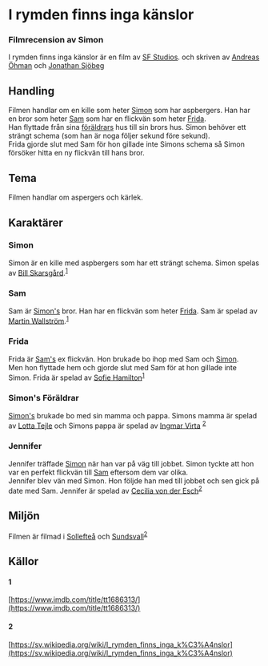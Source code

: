 # I rymden finns inga känslor
### Filmrecension av Simon
I rymden finns inga känslor är en film av [SF Studios](https://sv.wikipedia.org/wiki/SF_Studios). och skriven av [Andreas Öhman](https://sv.wikipedia.org/wiki/Andreas_%C3%96hman) och [Jonathan Sjöbeg](https://sv.wikipedia.org/wiki/Jonathan_Sj%C3%B6berg)
## Handling
Filmen handlar om en kille som heter [Simon](#simon) som har aspbergers. Han har en bror som heter [Sam](#sam) som har en flickvän som heter [Frida](#frida).   
Han flyttade från sina [föräldrars](#simons-föräldrar) hus till sin brors hus. Simon behöver ett strängt schema (som han är noga följer sekund före sekund).   
Frida gjorde slut med Sam för hon gillade inte Simons schema så Simon försöker hitta en ny flickvän till hans bror.
## Tema
Filmen handlar om aspergers och kärlek.
## Karaktärer
### Simon
Simon är en kille med aspbergers som har ett strängt schema. Simon spelas av [Bill Skarsgård](https://sv.wikipedia.org/wiki/Bill_Skarsg%C3%A5rd).<sup>[1](#1)</sub>
### Sam
Sam är [Simon's](#simon) bror. Han har en flickvän som heter [Frida](#frida). Sam är spelad av [Martin Wallström](https://sv.wikipedia.org/wiki/Martin_Wallstr%C3%B6m).<sup>[1](#1)</sub>
### Frida
Frida är [Sam's](#sam) ex flickvän. Hon brukade bo ihop med Sam och [Simon](#simon).  
Men hon flyttade hem och gjorde slut med Sam för at hon gillade inte Simon. Frida är spelad av [Sofie Hamilton](https://sv.wikipedia.org/wiki/Sofie_Hamilton)<sup>[1](#1)</sub>
### Simon's Föräldrar
[Simon's](#simon) brukade bo med sin mamma och pappa. Simons mamma är spelad av [Lotta Tejle](https://sv.wikipedia.org/wiki/Lotta_Tejle) och Simons pappa är spelad av [Ingmar Virta](https://www.imdb.com/name/nm2146477/?ref_=tt_cl_t_11) <sup>[2](#2)</sub>
### Jennifer
Jennifer träffade [Simon](#simon) när han var på väg till jobbet. Simon tyckte att hon var en perfekt flickvän till [Sam](#sam) eftersom dem var olika.       
Jennifer blev vän med Simon. Hon följde han med till jobbet och sen gick på date med Sam. Jennifer är spelad av [Cecilia von der Esch](https://sv.wikipedia.org/wiki/Cecilia_von_der_Esch)<sup>[2](#2)</sub>
## Miljön
Filmen är filmad i [Sollefteå](https://sv.wikipedia.org/wiki/Sollefte%C3%A5) och [Sundsvall](https://sv.wikipedia.org/wiki/Sundsvall)<sup>[2](#2)</sub>

## Källor
#### 1
[https://www.imdb.com/title/tt1686313/](https://www.imdb.com/title/tt1686313/)
#### 2
[https://sv.wikipedia.org/wiki/I_rymden_finns_inga_k%C3%A4nslor](https://sv.wikipedia.org/wiki/I_rymden_finns_inga_k%C3%A4nslor)
